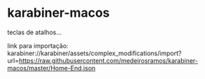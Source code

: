 # karabiner-macos
teclas de atalhos...

link para importação: karabiner://karabiner/assets/complex_modifications/import?url=https://raw.githubusercontent.com/medeirosramos/karabiner-macos/master/Home-End.json
